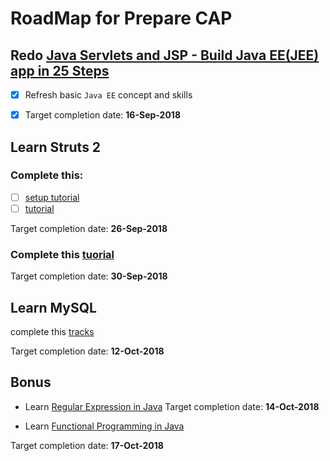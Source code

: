 # RoadMap for Prepare CAP

## Redo [Java Servlets and JSP - Build Java EE(JEE) app in 25 Steps](https://in28minutes1.teachable.com/courses/enrolled/259228)

- [x] Refresh basic ```Java EE``` concept and skills

- [x] Target completion date: **16-Sep-2018**

## Learn Struts 2
### Complete this:
- [ ] [setup tutorial](https://youtu.be/2vmsJ8WUhOU) 
- [ ] [tutorial](https://www.youtube.com/watch?v=f46WEeM8HTA&list=PLB7BB551126EDD5E0&index=1)

Target completion date: **26-Sep-2018**

### Complete this [tuorial](https://www.youtube.com/watch?v=IhdPzI483Wk)

Target completion date: **30-Sep-2018**

## Learn MySQL
complete this [tracks](https://teamtreehouse.com/tracks/beginning-sql)

Target completion date: **12-Oct-2018**

## Bonus

* Learn [Regular Expression in Java](https://teamtreehouse.com/library/regular-expressions-in-java)
Target completion date: **14-Oct-2018**

* Learn [Functional Programming in Java](https://teamtreehouse.com/library/introduction-to-functional-programming)

Target completion date: **17-Oct-2018**